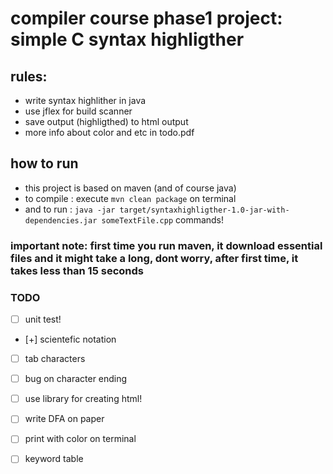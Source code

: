 # compiler course phase1 project: simple C syntax highligther

## rules:
+ write syntax highlither in java
+ use jflex for build scanner
+ save output (highligthed) to html output
+ more info about color and etc in todo.pdf

## how to run
+ this project is based on maven (and of course java)
+ to compile : execute `mvn clean package` on terminal
+ and to run : `java -jar target/syntaxhighligther-1.0-jar-with-dependencies.jar someTextFile.cpp`
 commands!
 
 ### important note: first time you run maven, it download essential files and it might take a long, dont worry, after first time, it takes less than 15 seconds

### TODO
+ [ ] unit test!
+ [+] scientefic notation 
+ [ ] tab characters 
+ [ ] bug on character ending

+ [ ] use library for creating html!
+ [ ] write DFA on paper
+ [ ] print with color on terminal
+ [ ] keyword table

